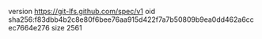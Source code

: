 version https://git-lfs.github.com/spec/v1
oid sha256:f83dbb4b2c8e80f6bee76aa915d422f7a7b50809b9ea0dd462a6ccec7664e276
size 2561
